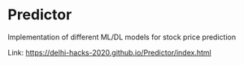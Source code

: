 # Predictor
Implementation of different ML/DL models for stock price prediction

Link: https://delhi-hacks-2020.github.io/Predictor/index.html
